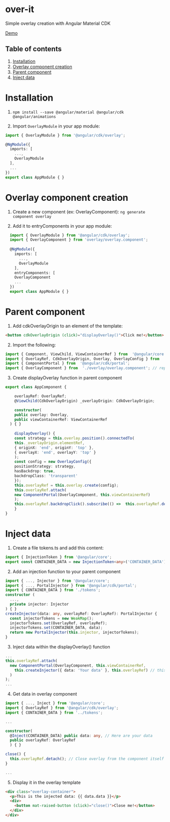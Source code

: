 # over-it

Simple overlay creation with Angular Material CDK

[Demo](http://overit.estellepicq.com/)

## Table of contents 
1. [Installation](#installation)
2. [Overlay component creation](#overlay-component-creation)
3. [Parent component](#parent-component)
4. [Inject data](#inject-data)

# Installation

1. `npm install --save @angular/material @angular/cdk @angular/animations`

2. Import `OverlayModule` in your app module:
  ```typescript
  import { OverlayModule } from '@angular/cdk/overlay';

  @NgModule({
    imports: [
      ...,
      OverlayModule
    ],
    ...
  })
  export class AppModule { }
  ```
# Overlay component creation

1. Create a new component (ex: OverlayComponent): 
`ng generate component overlay`

2. Add it to entryComponents in your app module:
```typescript
  import { OverlayModule } from '@angular/cdk/overlay';
  import { OverlayComponent } from 'overlay/overlay.component';
 
  @NgModule({
    imports: [
      ...,
      OverlayModule
    ],
    entryComponents: [
    OverlayComponent
    ...
  })
  export class AppModule { }
  ```

# Parent component
1. Add cdkOverlayOrigin to an element of the template:
```html
<button cdkOverlayOrigin (click)="displayOverlay()">Click me!</button>
```
2.  Import the following:
```typescript
import { Component, ViewChild, ViewContainerRef } from  '@angular/core';
import { OverlayRef, CdkOverlayOrigin, Overlay, OverlayConfig } from  '@angular/cdk/overlay';
import { ComponentPortal } from  '@angular/cdk/portal';
import { OverlayComponent } from  './overlay/overlay.component'; // replace by your component
```

3. Create displayOverlay function in parent component
```typescript
export class AppComponent {

	overlayRef: OverlayRef;
	@ViewChild(CdkOverlayOrigin) _overlayOrigin: CdkOverlayOrigin;

	constructor(
	public overlay: Overlay,
	public viewContainerRef: ViewContainerRef
  ) { }
  
	displayOverlay() {
	const strategy = this.overlay.position().connectedTo(
	this._overlayOrigin.elementRef,
    { originX: 'end', originY: 'top' },
    { overlayX: 'end', overlayY: 'top' }
	);
	const config = new OverlayConfig({
    positionStrategy: strategy,
    hasBackdrop: true,
    backdropClass: 'transparent'
	});
	this.overlayRef = this.overlay.create(config);
	this.overlayRef.attach(
	new ComponentPortal(OverlayComponent, this.viewContainerRef)
	);
	this.overlayRef.backdropClick().subscribe(() =>  this.overlayRef.detach()); // Allows to close overlay by clicking around it
	}
}
```

# Inject data
1. Create a file tokens.ts and add this content:
```typescript
import { InjectionToken } from '@angular/core';
export const CONTAINER_DATA = new InjectionToken<any>('CONTAINER_DATA');
```

2. Add an injection function to your parent component
```typescript
import { ..., Injector } from '@angular/core';
import { ..., PortalInjector } from '@angular/cdk/portal';  
import { CONTAINER_DATA } from './tokens';
constructor (
  ...,
  private injector: Injector
) { }
createInjector(data: any, overlayRef: OverlayRef): PortalInjector {
  const injectorTokens = new WeakMap();
  injectorTokens.set(OverlayRef, overlayRef);
  injectorTokens.set(CONTAINER_DATA, data);
  return new PortalInjector(this.injector, injectorTokens);
}
```

3. Inject data within the displayOverlay() function
```typescript
...
this.overlayRef.attach(
  new ComponentPortal(OverlayComponent, this.viewContainerRef,
    this.createInjector({ data: 'Your data' }, this.overlayRef) // this is new
  )
);
...
```

4. Get data in overlay component

```typescript
import { ..., Inject } from '@angular/core';
import { OverlayRef } from '@angular/cdk/overlay';
import { CONTAINER_DATA } from '../tokens';

...

constructor(
  @Inject(CONTAINER_DATA) public data: any, // Here are your data
  public overlayRef: OverlayRef
  ) { }

close() {
  this.overlayRef.detach(); // Close overlay from the component itself
}

...
```

5. Display it in the overlay template
```html
<div class="overlay-container">
  <p>This is the injected data: {{ data.data }}</p>
  <div>
    <button mat-raised-button (click)="close()">Close me!</button>
  </div>
</div>
```